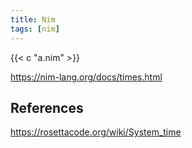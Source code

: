 ```yaml
---
title: Nim
tags: [nim]
---
```


{{< c "a.nim" >}}

<https://nim-lang.org/docs/times.html>

## References

<https://rosettacode.org/wiki/System_time>
